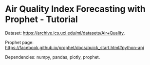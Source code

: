 # Air Quality Index Forecasting with Prophet - Tutorial

Dataset: https://archive.ics.uci.edu/ml/datasets/Air+Quality.

Prophet page: https://facebook.github.io/prophet/docs/quick_start.html#python-api

Dependencies: numpy, pandas, plotly, prophet.

